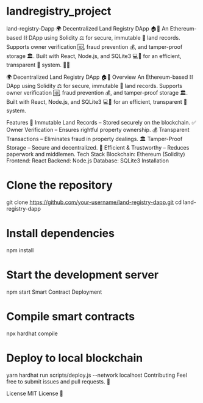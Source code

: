 # landregistry_project
land-registry-Dapp
🌍 Decentralized Land Registry DApp 🏠🔗 An Ethereum-based ⛓️ DApp using Solidity ⚖️ for secure, immutable 📜 land records. Supports owner verification 🆔, fraud prevention 💰, and tamper-proof storage 🏛️. Built with React, Node.js, and SQLite3 💻🔢 for an efficient, transparent 🚀 system. 🔐✅

🌍 Decentralized Land Registry DApp 🏠🔗
Overview
An Ethereum-based ⛓️ DApp using Solidity ⚖️ for secure, immutable 📜 land records. Supports owner verification 🆔, fraud prevention 💰, and tamper-proof storage 🏛️. Built with React, Node.js, and SQLite3 💻🔢 for an efficient, transparent 🚀 system.

Features
🔐 Immutable Land Records – Stored securely on the blockchain.
✅ Owner Verification – Ensures rightful property ownership.
💰 Transparent Transactions – Eliminates fraud in property dealings.
🏛️ Tamper-Proof Storage – Secure and decentralized.
🚀 Efficient & Trustworthy – Reduces paperwork and middlemen.
Tech Stack
Blockchain: Ethereum (Solidity)
Frontend: React
Backend: Node.js
Database: SQLite3
Installation
# Clone the repository
git clone https://github.com/your-username/land-registry-dapp.git
cd land-registry-dapp

# Install dependencies
npm install

# Start the development server
npm start
Smart Contract Deployment
# Compile smart contracts
npx hardhat compile

# Deploy to local blockchain
yarn hardhat run scripts/deploy.js --network localhost
Contributing
Feel free to submit issues and pull requests. 🚀

License
MIT License 📜
